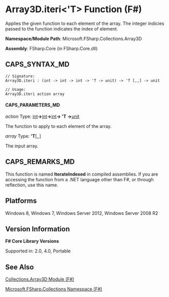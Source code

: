 # Array3D.iteri<'T> Function (F#)

Applies the given function to each element of the array. The integer indicies passed to the function indicates the index of element.

**Namespace/Module Path**: Microsoft.FSharp.Collections.Array3D

**Assembly**: FSharp.Core (in FSharp.Core.dll)


## CAPS_SYNTAX_MD

```
// Signature:
Array3D.iteri : (int -> int -> int -> 'T -> unit) -> 'T [,,] -> unit

// Usage:
Array3D.iteri action array
```

#### CAPS_PARAMETERS_MD
*action*
Type: [int](http://msdn.microsoft.com/en-us/library/025d5455-3622-4ea5-9573-3ecbd4ee1375)**-&gt;**[int](http://msdn.microsoft.com/en-us/library/025d5455-3622-4ea5-9573-3ecbd4ee1375)**-&gt;**[int](http://msdn.microsoft.com/en-us/library/025d5455-3622-4ea5-9573-3ecbd4ee1375)**-&gt; 'T -&gt;**[unit](http://msdn.microsoft.com/en-us/library/00b837c2-6c8a-483a-87d3-0479c64037a7)


The function to apply to each element of the array.


*array*
Type: **'T**[[,,]](http://msdn.microsoft.com/en-us/library/b4e5b35b-dc83-4b50-94aa-85fcf3ccb2b0)


The input array.




## CAPS_REMARKS_MD
This function is named **IterateIndexed** in compiled assemblies. If you are accessing the function from a .NET language other than F#, or through reflection, use this name.


## Platforms
Windows 8, Windows 7, Windows Server 2012, Windows Server 2008 R2


## Version Information
**F# Core Library Versions**

Supported in: 2.0, 4.0, Portable




## See Also
[Collections.Array3D Module &#40;F&#35;&#41;](Collections.Array3D+Module+%28F%23%29.md)

[Microsoft.FSharp.Collections Namespace &#40;F&#35;&#41;](Microsoft.FSharp.Collections+Namespace+%28F%23%29.md)

